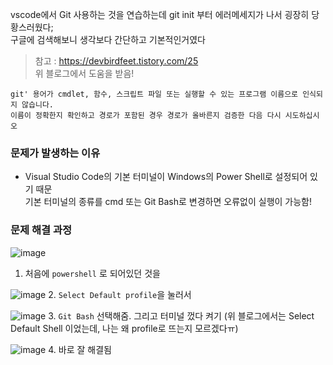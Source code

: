 vscode에서 Git 사용하는 것을 연습하는데 git init 부터 에러메세지가 나서 굉장히 당황스러웠다;   
구글에 검색해보니 생각보다 간단하고 기본적인거였다

> 참고 : https://devbirdfeet.tistory.com/25   
위 블로그에서 도움을 받음!

```
git' 용어가 cmdlet, 함수, 스크립트 파일 또는 실행할 수 있는 프로그램 이름으로 인식되지 않습니다.    
이름이 정확한지 확인하고 경로가 포함된 경우 경로가 올바른지 검증한 다음 다시 시도하십시오
```
### 문제가 발생하는 이유
* Visual Studio Code의 기본 터미널이 Windows의 Power Shell로 설정되어 있기 때문   
기본 터미널의 종류를 cmd 또는 Git Bash로 변경하면 오류없이 실행이 가능함!   

### 문제 해결 과정
![image](https://user-images.githubusercontent.com/84116709/134469607-a85bfc94-70ed-47f0-a96e-c6a8939ad47d.png)
1. 처음에 ```powershell``` 로 되어있던 것을

![image](https://user-images.githubusercontent.com/84116709/134469805-1d1cbe85-6a44-4b87-82dc-31541dd5f6a6.png)
2. ```Select Default profile```을 눌러서

![image](https://user-images.githubusercontent.com/84116709/134469870-bae01bab-e056-42fa-8985-39712980623a.png)
3. ```Git Bash``` 선택해줌. 그리고 터미널 껐다 켜기 (위 블로그에서는 Select Default Shell 이었는데, 나는 왜 profile로 뜨는지 모르겠다ㅠ)

![image](https://user-images.githubusercontent.com/84116709/134470037-67083dc6-133e-4104-98aa-91908a1000bd.png)
4. 바로 잘 해결됨
